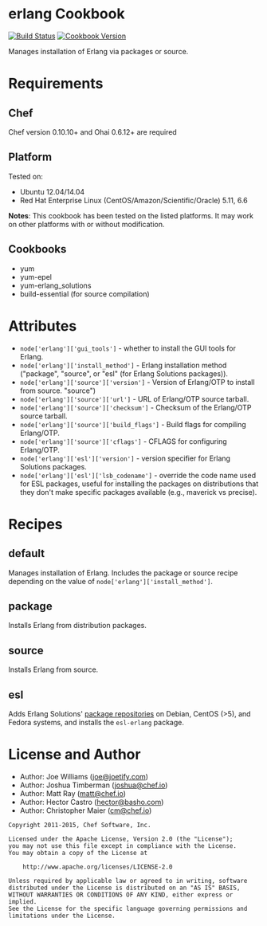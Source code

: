 erlang Cookbook
===============

[![Build Status](https://travis-ci.org/chef-cookbooks/erlang.svg?branch=master)](https://travis-ci.org/chef-cookbooks/erlang)
[![Cookbook Version](https://img.shields.io/cookbook/v/erlang.svg)](https://supermarket.chef.io/cookbooks/erlang)

Manages installation of Erlang via packages or source.

Requirements
============

## Chef

Chef version 0.10.10+ and Ohai 0.6.12+ are required

## Platform

Tested on:

* Ubuntu 12.04/14.04
* Red Hat Enterprise Linux (CentOS/Amazon/Scientific/Oracle) 5.11, 6.6

**Notes**: This cookbook has been tested on the listed platforms. It may work on other platforms with or without modification.

## Cookbooks
* yum
* yum-epel
* yum-erlang_solutions
* build-essential (for source compilation)

Attributes
==========

* `node['erlang']['gui_tools']` - whether to install the GUI tools for
  Erlang.
* `node['erlang']['install_method']` - Erlang installation method
  ("package", "source", or "esl" (for Erlang Solutions packages)).
* `node['erlang']['source']['version']` - Version of Erlang/OTP to install from source.
  "source")
* `node['erlang']['source']['url']` - URL of Erlang/OTP source tarball.
* `node['erlang']['source']['checksum']` - Checksum of the Erlang/OTP source tarball.
* `node['erlang']['source']['build_flags']` - Build flags for compiling Erlang/OTP.
* `node['erlang']['source']['cflags']` - CFLAGS for configuring Erlang/OTP.
* `node['erlang']['esl']['version']` - version specifier for Erlang
  Solutions packages.
* `node['erlang']['esl']['lsb_codename']` - override the code name
  used for ESL packages, useful for installing the packages on
  distributions that they don't make specific packages available
  (e.g., maverick vs precise).

Recipes
=======

## default

Manages installation of Erlang. Includes the package or source recipe
depending on the value of `node['erlang']['install_method']`.

## package

Installs Erlang from distribution packages.

## source

Installs Erlang from source.

## esl

Adds Erlang Solutions' [package repositories][] on Debian, CentOS (>5), and Fedora systems, and installs the `esl-erlang` package.

[package repositories]:https://www.erlang-solutions.com/downloads/download-erlang-otp

License and Author
==================

* Author: Joe Williams (<joe@joetify.com>)
* Author: Joshua Timberman (<joshua@chef.io>)
* Author: Matt Ray (<matt@chef.io>)
* Author: Hector Castro (<hector@basho.com>)
* Author: Christopher Maier (<cm@chef.io>)
```text
Copyright 2011-2015, Chef Software, Inc.

Licensed under the Apache License, Version 2.0 (the "License");
you may not use this file except in compliance with the License.
You may obtain a copy of the License at

    http://www.apache.org/licenses/LICENSE-2.0

Unless required by applicable law or agreed to in writing, software
distributed under the License is distributed on an "AS IS" BASIS,
WITHOUT WARRANTIES OR CONDITIONS OF ANY KIND, either express or implied.
See the License for the specific language governing permissions and
limitations under the License.
```
